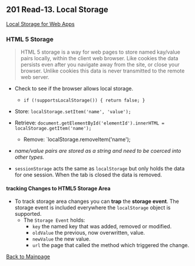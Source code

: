 ## 201 Read-13. Local Storage
[Local Storage for Web Apps](http://diveinto.html5doctor.com/storage.html)

### HTML 5 Storage
> HTML 5 storage is a way for web pages to store named kay/value pairs locally, within the client web browser.  Like cookies the data persists even after you navigate away from the site, or close your browser.
Unlike cookies this data is never transmitted to the remote web server.

+ Check to see if the browser allows local storage.
  + `if (!supportsLocalStorage()) { return false; }`

+ Store: `localStorage.setItem('name', 'value');`
+ Retrieve: `document.getElementById('elementId').innerHTML = localStorage.getItem('name');`
  + Remove: `localStorage.removeItem('name');
+ *name/value pairs are stored as a string and need to be coerced into other types.*

+ `sessionStorage` acts the same as `localStorage` but only holds the data for one session.  When the tab is closed the data is removed.

#### tracking Changes to HTML5 Storage Area
+ To track storage area changes you can **trap** the **storage event**.  The storage event is included everywhere the `localStorage` object is supported.  
  + The `Storage Event` holds:
    + `key` the named key that was added, removed or modified.
    + `oldValue` the previous, now overwritten, value.
    + `newValue` the new value.
    + `url` the page that called the method which triggered the change.


[Back to Mainpage](../code-fellows.md)<br>
